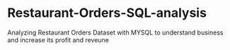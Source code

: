 # Restaurant-Orders-SQL-analysis
Analyzing Restaurant Orders Dataset with MYSQL to understand business and increase its profit and reveune
